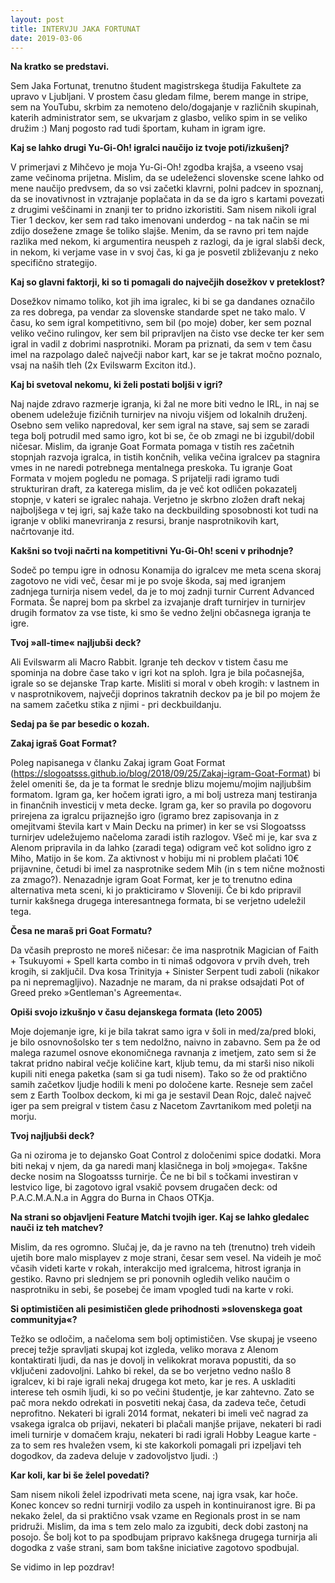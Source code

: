 ```yaml
---
layout: post
title: INTERVJU JAKA FORTUNAT
date: 2019-03-06
---
```

<span id="anchor"></span>**Na kratko se predstavi.**

Sem Jaka Fortunat, trenutno študent magistrskega študija Fakultete za upravo v Ljubljani. V prostem času gledam filme, berem mange in stripe, sem na YouTubu, skrbim za nemoteno delo/dogajanje v različnih skupinah, katerih administrator sem, se ukvarjam z glasbo, veliko spim in se veliko družim :) Manj pogosto rad tudi športam, kuham in igram igre.

**Kaj se lahko drugi Yu-Gi-Oh! igralci naučijo iz tvoje poti/izkušenj?**

V primerjavi z Mihčevo je moja Yu-Gi-Oh! zgodba krajša, a vseeno vsaj zame večinoma prijetna. Mislim, da se udeleženci slovenske scene lahko od mene naučijo predvsem, da so vsi začetki klavrni, polni padcev in spoznanj, da se inovativnost in vztrajanje poplačata in da se da igro s kartami povezati z drugimi veščinami in znanji ter to pridno izkoristiti. Sam nisem nikoli igral Tier 1 deckov, ker sem rad tako imenovani underdog - na tak način se mi zdijo dosežene zmage še toliko slajše. Menim, da se ravno pri tem najde razlika med nekom, ki argumentira neuspeh z razlogi, da je igral slabši deck, in nekom, ki verjame vase in v svoj čas, ki ga je posvetil zbliževanju z neko specifično strategijo.

**Kaj so glavni faktorji, ki so ti pomagali do največjih dosežkov v preteklost?**

Dosežkov nimamo toliko, kot jih ima igralec, ki bi se ga dandanes označilo za res dobrega, pa vendar za slovenske standarde spet ne tako malo. V času, ko sem igral kompetitivno, sem bil (po moje) dober, ker sem poznal veliko večino rulingov, ker sem bil pripravljen na čisto vse decke ter ker sem igral in vadil z dobrimi nasprotniki. Moram pa priznati, da sem v tem času imel na razpolago daleč največji nabor kart, kar se je takrat močno poznalo, vsaj na naših tleh (2x Evilswarm Exciton itd.).

**Kaj bi svetoval nekomu, ki želi postati boljši v igri?**

Naj najde zdravo razmerje igranja, ki žal ne more biti vedno le IRL, in naj se obenem udeležuje fizičnih turnirjev na nivoju višjem od lokalnih druženj. Osebno sem veliko napredoval, ker sem igral na stave, saj sem se zaradi tega bolj potrudil med samo igro, kot bi se, če ob zmagi ne bi izgubil/dobil ničesar. Mislim, da igranje Goat Formata pomaga v tistih res začetnih stopnjah razvoja igralca, in tistih končnih, velika večina igralcev pa stagnira vmes in ne naredi potrebnega mentalnega preskoka. Tu igranje Goat Formata v mojem pogledu ne pomaga. S prijatelji radi igramo tudi strukturiran draft, za katerega mislim, da je več kot odličen pokazatelj stopnje, v kateri se igralec nahaja. Verjetno je skrbno zložen draft nekaj najboljšega v tej igri, saj kaže tako na deckbuilding sposobnosti kot tudi na igranje v obliki manevriranja z resursi, branje nasprotnikovih kart, načrtovanje itd.

**Kakšni so tvoji načrti na kompetitivni Yu-Gi-Oh! sceni v prihodnje?**

Sodeč po tempu igre in odnosu Konamija do igralcev me meta scena skoraj zagotovo ne vidi več, česar mi je po svoje škoda, saj med igranjem zadnjega turnirja nisem vedel, da je to moj zadnji turnir Current Advanced Formata. Še naprej bom pa skrbel za izvajanje draft turnirjev in turnirjev drugih formatov za vse tiste, ki smo še vedno željni občasnega igranja te igre.

**Tvoj »all-time« najljubši deck?**

Ali Evilswarm ali Macro Rabbit. Igranje teh deckov v tistem času me spominja na dobre čase tako v igri kot na sploh. Igra je bila počasnejša, igrale so se dejanske Trap karte. Misliti si moral v obeh krogih: v lastnem in v nasprotnikovem, največji doprinos takratnih deckov pa je bil po mojem že na samem začetku stika z njimi - pri deckbuildanju.

**Sedaj pa še par besedic o kozah.**

**Zakaj igraš Goat Format?**

Poleg napisanega v članku Zakaj igram Goat Format (<https://slogoatsss.github.io/blog/2018/09/25/Zakaj-igram-Goat-Format>) bi želel omeniti še, da je ta format le srednje blizu mojemu/mojim najljubšim formatom. Igram ga, ker hočem igrati igro, a mi bolj ustreza manj testiranja in finančnih investicij v meta decke. Igram ga, ker so pravila po dogovoru prirejena za igralcu prijaznejšo igro (igramo brez zapisovanja in z omejitvami števila kart v Main Decku na primer) in ker se vsi Slogoatsss turnirjev udeležujemo načeloma zaradi istih razlogov. Všeč mi je, kar sva z Alenom pripravila in da lahko (zaradi tega) odigram več kot solidno igro z Miho, Matijo in še kom. Za aktivnost v hobiju mi ni problem plačati 10€ prijavnine, četudi bi imel za nasprotnike sedem Mih (in s tem nične možnosti za zmago?). Nenazadnje igram Goat Format, ker je to trenutno edina alternativa meta sceni, ki jo prakticiramo v Sloveniji. Če bi kdo pripravil turnir kakšnega drugega interesantnega formata, bi se verjetno udeležil tega.

**Česa ne maraš pri Goat Formatu?**

Da včasih preprosto ne moreš ničesar: če ima nasprotnik Magician of Faith + Tsukuyomi + Spell karta combo in ti nimaš odgovora v prvih dveh, treh krogih, si zaključil. Dva kosa Trinityja + Sinister Serpent tudi zaboli (nikakor pa ni nepremagljivo). Nazadnje ne maram, da ni prakse odsajdati Pot of Greed preko »Gentleman's Agreementa«.

**Opiši svojo izkušnjo v času dejanskega formata (leto 2005)**

Moje dojemanje igre, ki je bila takrat samo igra v šoli in med/za/pred bloki, je bilo osnovnošolsko ter s tem nedolžno, naivno in zabavno. Sem pa že od malega razumel osnove ekonomičnega ravnanja z imetjem, zato sem si že takrat pridno nabiral večje količine kart, kljub temu, da mi starši niso nikoli kupili niti enega paketka (sam si ga tudi nisem). Tako so že od praktično samih začetkov ljudje hodili k meni po določene karte. Resneje sem začel sem z Earth Toolbox deckom, ki mi ga je sestavil Dean Rojc, daleč največ iger pa sem preigral v tistem času z Nacetom Zavrtanikom med poletji na morju.

**Tvoj najljubši deck?**

Ga ni oziroma je to dejansko Goat Control z določenimi spice dodatki. Mora biti nekaj v njem, da ga naredi manj klasičnega in bolj »mojega«. Takšne decke nosim na Slogoatsss turnirje. Če ne bi bil s točkami investiran v lestvico lige, bi zagotovo igral vsakič povsem drugačen deck: od P.A.C.M.A.N.a in Aggra do Burna in Chaos OTKja.

**Na strani so objavljeni Feature Matchi tvojih iger. Kaj se lahko gledalec nauči iz teh matchev?**

Mislim, da res ogromno. Slučaj je, da je ravno na teh (trenutno) treh videih ujetih bore malo misplayev z moje strani, česar sem vesel. Na videih je moč včasih videti karte v rokah, interakcijo med igralcema, hitrost igranja in gestiko. Ravno pri slednjem se pri ponovnih ogledih veliko naučim o nasprotniku in sebi, še posebej če imam vpogled tudi na karte v roki.

**Si optimističen ali pesimističen glede prihodnosti »slovenskega goat communityja«?**

Težko se odločim, a načeloma sem bolj optimističen. Vse skupaj je vseeno precej težje spravljati skupaj kot izgleda, veliko morava z Alenom kontaktirati ljudi, da nas je dovolj in velikokrat morava popustiti, da so vključeni zadovoljni. Lahko bi rekel, da se bo verjetno vedno našlo 8 igralcev, ki bi raje igrali nekaj drugega kot meto, kar je res. A uskladiti interese teh osmih ljudi, ki so po večini študentje, je kar zahtevno. Zato se pač mora nekdo odrekati in posvetiti nekaj časa, da zadeva teče, četudi neprofitno. Nekateri bi igrali 2014 format, nekateri bi imeli več nagrad za vsakega igralca ob prijavi, nekateri bi plačali manjše prijave, nekateri bi radi imeli turnirje v domačem kraju, nekateri bi radi igrali Hobby League karte - za to sem res hvaležen vsem, ki ste kakorkoli pomagali pri izpeljavi teh dogodkov, da zadeva deluje v zadovoljstvo ljudi. :)

**Kar koli, kar bi še želel povedati?**

Sam nisem nikoli želel izpodrivati meta scene, naj igra vsak, kar hoče. Konec koncev so redni turnirji vodilo za uspeh in kontinuiranost igre. Bi pa nekako želel, da si praktično vsak vzame en Regionals prost in se nam pridruži. Mislim, da ima s tem zelo malo za izgubiti, deck dobi zastonj na posojo. Še bolj kot to pa spodbujam pripravo kakšnega drugega turnirja ali dogodka z vaše strani, sam bom takšne iniciative zagotovo spodbujal.

Se vidimo in lep pozdrav!

